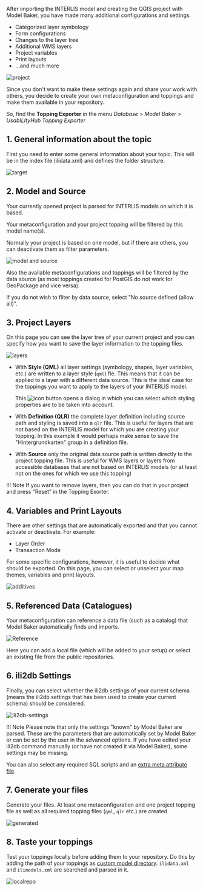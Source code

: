 After importing the INTERLIS model and creating the QGIS project with Model Baker, you have made many additional configurations and settings.

- Categorized layer symbology
- Form configurations
- Changes to the layer tree
- Additional WMS layers
- Project variables
- Print layouts
- ...and much more

![project](../assets/usabilityhub-exporter-project.png)

Since you don't want to make these settings again and share your work with others, you decide to create your own metaconfiguration and toppings and make them available in your repository.

So, find the **Topping Exporter** in the menu *Database > Model Baker > UsabILItyHub Topping Exporter*

## 1. General information about the topic

First you need to enter some general information about your topic. This will be in the index file (ilidata.xml) and defines the folder structure.

![target](../assets/usabilityhub-exporter-target.png)

## 2. Model and Source

Your currently opened project is parsed for INTERLIS models on which it is based.

Your metaconfiguration and your project topping will be filtered by this model name(s).

Normally your project is based on one model, but if there are others, you can deactivate them as filter parameters.

![model and source](../assets/usabilityhub-exporter-model.png)

Also the available metaconfigurations and toppings will be filtered by the data source (as most toppings created for PostGIS do not work for GeoPackage and vice versa).

If you do not wish to filter by data source, select "No source defined (allow all)".

## 3. Project Layers

On this page you can see the layer tree of your current project and you can specify how you want to save the layer information to the topping files.

![layers](../assets/usabilityhub-exporter-layer.png)

- With **Style (QML)** all layer settings (symbology, shapes, layer variables, etc.) are written to a layer style (`qml`) fle. This means that it can be applied to a layer with a different data source. This is the ideal case for the toppings you want to apply to the layers of your INTERLIS model.

    This ![icon](../assets/usabilityhub-exporter-layer-styleicon.png) button opens a dialog in which you can select which styling properties are to be taken into account.

- With **Definition (QLR)** the complete layer definition including source path and styling is saved into a `qlr` file. This is useful for layers that are not based on the INTERLIS model for which you are creating your topping. In this example it would perhaps make sense to save the "Hintergrundkarten" group in a definition file.

- With **Source** only the original data source path is written directly to the project topping file. This is useful for WMS layers or layers from accessible databases that are not based on INTERLIS models (or at least not on the ones for which we use this topping)

!!! Note
        If you want to remove layers, then you can do that in your project and press "Reset" in the Topping Exorter.

## 4. Variables and Print Layouts

There are other settings that are automatically exported and that you cannot activate or deactivate. For example:
- Layer Order
- Transaction Mode

For some specific configurations, however, it is useful to decide what should be exported. On this page, you can select or unselect your map themes, variables and print layouts.

![additives](../assets/usabilityhub-exporter-additive-settings.png)

## 5. Referenced Data (Catalogues)

Your metaconfiguration can reference a data file (such as a catalog) that Model Baker automatically finds and imports.

![Reference](../assets/usabilityhub-exporter-reference.png)

Here you can add a local file (which will be added to your setup) or select an existing file from the public repositories.

## 6. ili2db Settings

Finally, you can select whether the ili2db settings of your current schema (means the ili2db settings that has been used to create your current schema) should be considered.

![ili2db-settings](../assets/usabilityhub-exporter-ili2db.png)

!!! Note
    Please note that only the settings "known" by Model Baker are parsed. These are the parameters that are automatically set by Model Baker or can be set by the user in the advanced options. If you have edited your ili2db command manually (or have not created it via Model Baker), some settings may be missing.

You can also select any required SQL scripts and an [extra meta attribute file](../../background_info/meta_attributes.md).

## 7. Generate your files

Generate your files. At least one metaconfiguration and one project topping file as well as all required topping files (`qml`, `qlr` etc.) are created

![generated](../assets/usabilityhub-exporter-generated.png)

## 8. Taste your toppings

Test your toppings locally before adding them to your repository. Do this by adding the path of your toppings as [custom model directory](../user_guide/plugin_configuration/#custom-model-directories). `ilidata.xml` and `ilimodels.xml` are searched and parsed in it.

![localrepo](../assets/usabilityhub-exporter-repo.png)
